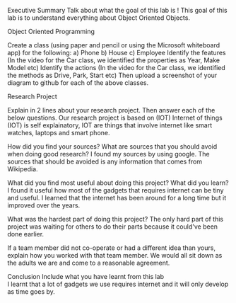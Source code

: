 Executive Summary
Talk about what the goal of this lab is !
This goal of this lab is to understand everything about Object Oriented Objects. 

Object Oriented Programming

Create a class (using paper and pencil or using the Microsoft whiteboard app) for the following: a) Phone b) House c) Employee
Identify the features (In the video for the Car class, we identified the properties as Year, Make Model etc)
Identify the actions (In the video for the Car class, we identified the methods as Drive, Park, Start etc)
Then upload a screenshot of your diagram to github for each of the above classes.

Research Project

Explain in 2 lines about your research project. Then answer each of the below questions.
Our research project is based on (IOT) Internet of things
(IOT) is self explainatory, IOT are things that involve internet like smart watches, laptops and smart phone.

How did you find your sources? What are sources that you should avoid when doing good research?
I found my sources by using google. The sources that should be avoided is any information that comes from Wikipedia.

What did you find most useful about doing this project? What did you learn?
I found it useful how most of the gadgets that requires internet can be tiny and useful. I learned that the internet has been around for a long time but it improved over the years.

What was the hardest part of doing this project?
The only hard part of this project was waiting for others to do their parts because it could've been done earlier.

If a team member did not co-operate or had a different idea than yours, explain how you worked with that team member.
We would all sit down as the adults we are and come to a reasonable agreement.  

Conclusion
Include what you have learnt from this lab   
I learnt that a lot of gadgets we use requires internet and it will only develop as time goes by.
